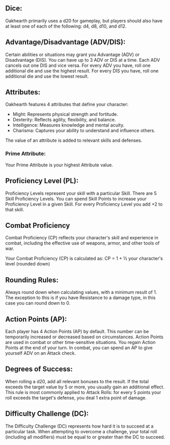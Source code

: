 ## Dice: 
Oakhearth primarily uses a d20 for gameplay, but players should also have at least one of each of the following: d4, d8, d10, and d12.

## Advantage/Disadvantage (ADV/DIS): 
Certain abilities or situations may grant you Advantage (ADV) or Disadvantage (DIS). You can have up to 3 ADV or DIS at a time. Each ADV cancels out one DIS and vice versa. For every ADV you have, roll one additional die and use the highest result. For every DIS you have, roll one additional die and use the lowest result.

## Attributes:
Oakhearth features 4 attributes that define your character:
- Might: Represents physical strength and fortitude.
- Dexterity: Reflects agility, flexibility, and balance.
- Intelligence: Measures knowledge and mental acuity.
- Charisma: Captures your ability to understand and influence others.

The value of an attribute is added to relevant skills and defenses.

### Prime Attribute:
Your Prime Attribute is your highest Attribute value.

## Proficiency Level (PL):
Proficiency Levels represent your skill with a particular Skill. There are 5 Skill Proficiency Levels. You can spend Skill Points to increase your Proficiency Level in a given Skill. For every Proficiency Level you add +2 to that skill. 

## Combat Proficiency
Combat Proficiency (CP) reflects your character's skill and experience in combat, including the effective use of weapons, armor, and other tools of war.

Your Combat Proficiency (CP) is calculated as: CP = 1 + ½ your character's level (rounded down)


## Rounding Rules:
Always round down when calculating values, with a minimum result of 1. The exception to this is if you have Resistance to a damage type, in this case you can round down to 0. 

## Action Points (AP):
Each player has 4 Action Points (AP) by default. This number can be temporarily increased or decreased based on circumstances. Action Points are used in combat or other time-sensitive situations. You regain Action Points at the end of your turn. In combat, you can spend an AP to give yourself ADV on an Attack check. 

## Degrees of Success:
When rolling a d20, add all relevant bonuses to the result. If the total exceeds the target value by 5 or more, you usually gain an additional effect. This rule is most commonly applied to Attack Rolls: for every 5 points your roll exceeds the target's defense, you deal 1 extra point of damage.

## Difficulty Challenge (DC): 
The Difficulty Challenge (DC) represents how hard it is to succeed at a particular task. When attempting to overcome a challenge, your total roll (including all modifiers) must be equal to or greater than the DC to succeed.


